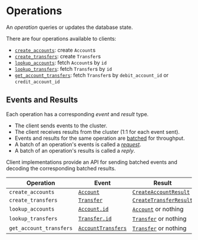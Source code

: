 # Operations

An _operation_ queries or updates the database state.

There are four operations available to clients:

- [`create_accounts`](./create_accounts.md): create `Account`s
- [`create_transfers`](./create_transfers.md): create `Transfer`s
- [`lookup_accounts`](./lookup_accounts.md): fetch `Account`s by `id`
- [`lookup_transfers`](./lookup_transfers.md): fetch `Transfer`s by `id`
- [`get_account_transfers`](./get_account_transfers.md): fetch `Transfer`s
by `debit_account_id` or `credit_account_id`

## Events and Results

Each operation has a corresponding _event_ and _result_ type.

- The client sends events to the cluster.
- The client receives results from the cluster (1:1 for each event sent).
- Events and results for the same operation are
  [batched](../../design/client-requests.md#batching-events) for throughput.
- A batch of an operation's events is called a [_request_](../../design/client-requests.md).
- A batch of an operation's results is called a _reply_.

Client implementations provide an API for sending batched events and decoding the corresponding
batched results.

| Operation               | Event                                                  | Result                                                     |
| ----------------------- | ------------------------------------------------------ | ---------------------------------------------------------- |
| `create_accounts`       | [`Account`](./create_accounts.md#Event)                | [`CreateAccountResult`](./create_accounts.md#Result)       |
| `create_transfers`      | [`Transfer`](./create_transfers.md#Event)              | [`CreateTransferResult`](./create_transfers.md#Result)     |
| `lookup_accounts`       | [`Account.id`](./lookup_accounts.md#Event)             | [`Account`](./lookup_accounts.md#Result) or nothing        |
| `lookup_transfers`      | [`Transfer.id`](./lookup_transfers.md#Event)           | [`Transfer`](./lookup_transfers.md#Result) or nothing      |
| `get_account_transfers` | [`AccountTransfers`](./get_account_transfers.md#Event) | [`Transfer`](./get_account_transfers.md#Result) or nothing |
